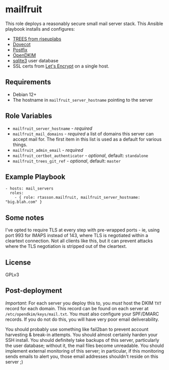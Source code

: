 # mailfruit

This role deploys a reasonably secure small mail server stack. This Ansible playbook installs and configures:
- [TREES from riseuplabs](https://0xacab.org/liberate/trees)
- [Dovecot](https://en.wikipedia.org/wiki/Dovecot_(software))
- [Postfix](https://en.wikipedia.org/wiki/Postfix_(software))
- [OpenDKIM](https://www.opendkim.org/)
- [sqlite3](https://en.wikipedia.org/wiki/SQLite) user database
- SSL certs from [Let's Encrypt](https://letsencrypt.org)
on a single host.

## Requirements
* Debian 12+
* The hostname in `mailfruit_server_hostname` pointing to the server

## Role Variables
* `mailfruit_server_hostname` - *required*
* `mailfruit_mail_domains` - *required* a list of domains this server can accept mail for. The first item in this list is used as a default for various things.
* `mailfruit_admin_email` - *required*
* `mailfruit_certbot_authenticator` - _optional_, default: `standalone`
* `mailfruit_trees_git_ref` - _optional_, default: `master`

## Example Playbook

```
- hosts: mail_servers
  roles:
    - { role: rtasson.mailfruit, mailfruit_server_hostname: "big.blah.com" }
```

## Some notes
I've opted to require TLS at every step with pre-wrapped ports - ie, using port 993 for IMAPS instead of 143, where TLS is negotiated within a cleartext connection. Not all clients like this, but it can prevent attacks where the TLS negotiation is stripped out of the cleartext.

## License
GPLv3

## Post-deployment
*Important*: For each server you deploy this to, you _must_ host the DKIM `TXT` record for each domain. This record can be found on each server at `/etc/opendkim/keys/mail.txt`. You must also configure your SPF/DMARC records. If you do not do this, you will have very poor email deliverability.

You should probably use something like fail2ban to prevent account harvesting & break-in attempts. You should almost certainly harden your SSH install. You should definitely take backups of this server, particularly the user database; without it, the mail files become unreadable. You should implement external monitoring of this server; in particular, if this monitoring sends emails to alert you, those email addresses shouldn't reside on this server ;)
